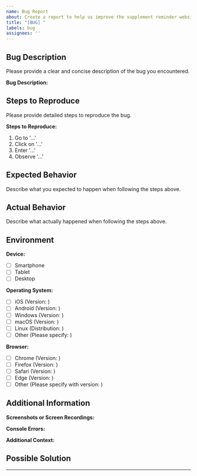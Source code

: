 ```yaml
---
name: Bug Report
about: Create a report to help us improve the supplement reminder website
title: "[BUG] "
labels: bug
assignees: ''
---
```


## Bug Description
Please provide a clear and concise description of the bug you encountered.

**Bug Description:**
<!-- Describe what happened and what you expected to happen instead. Be as specific as possible. -->

## Steps to Reproduce
Please provide detailed steps to reproduce the bug.

**Steps to Reproduce:**
1. Go to '...'
2. Click on '...'
3. Enter '...'
4. Observe '...'

## Expected Behavior
Describe what you expected to happen when following the steps above.

## Actual Behavior
Describe what actually happened when following the steps above.

## Environment
**Device:**
<!-- What type of device were you using? Select all that apply. -->
- [ ] Smartphone
- [ ] Tablet
- [ ] Desktop

**Operating System:**
<!-- What operating system were you using? Select one. -->
- [ ] iOS (Version: )
- [ ] Android (Version: )
- [ ] Windows (Version: )
- [ ] macOS (Version: )
- [ ] Linux (Distribution: )
- [ ] Other (Please specify: )

**Browser:**
<!-- What browser and version were you using? -->
- [ ] Chrome (Version: )
- [ ] Firefox (Version: )
- [ ] Safari (Version: )
- [ ] Edge (Version: )
- [ ] Other (Please specify with version: )

## Additional Information

**Screenshots or Screen Recordings:**
<!-- If applicable, add screenshots or screen recordings to help explain your problem. You can drag and drop images or include links to recordings here. -->

**Console Errors:**
<!-- If you encountered any console errors, please copy and paste them here. -->

**Additional Context:**
<!-- Add any other context about the problem here. This could include:
     - Any recent changes or updates to the system
     - Whether this is a persistent or intermittent issue
     - Any workarounds you've discovered
     - Impact of the bug on your use of the system -->

## Possible Solution
<!-- If you have any ideas on how to solve the bug, please describe them here. This is optional but can be very helpful. -->

---

<!-- 
This bug report template addresses the following requirements:

1. Improve customer engagement (1. INTRODUCTION/1.1 SYSTEM OBJECTIVES):
   By providing a comprehensive and structured way for users to report bugs, this template enhances customer engagement by demonstrating that the project team values detailed user feedback and is committed to resolving issues efficiently.

2. Gather valuable insights (1. INTRODUCTION/1.1 SYSTEM OBJECTIVES):
   The enhanced bug report template helps collect more detailed and specific information about issues, contributing to gathering valuable insights about the system's performance, user experience, and potential areas for improvement across different environments and use cases.

3. Enhance system reliability and user satisfaction:
   By capturing more comprehensive information about bugs, including environment details, steps to reproduce, and potential solutions, this template aids in quicker and more accurate bug resolution, ultimately leading to improved system reliability and user satisfaction.
-->